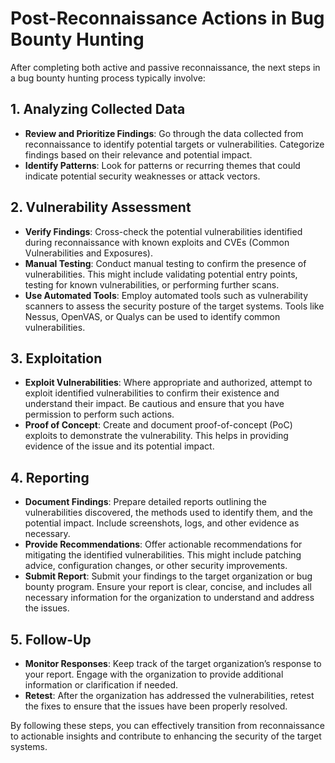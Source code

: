 # Post-Reconnaissance Actions in Bug Bounty Hunting

After completing both active and passive reconnaissance, the next steps in a bug bounty hunting process typically involve:

## 1. Analyzing Collected Data

- **Review and Prioritize Findings**: Go through the data collected from reconnaissance to identify potential targets or vulnerabilities. Categorize findings based on their relevance and potential impact.
- **Identify Patterns**: Look for patterns or recurring themes that could indicate potential security weaknesses or attack vectors.

## 2. Vulnerability Assessment

- **Verify Findings**: Cross-check the potential vulnerabilities identified during reconnaissance with known exploits and CVEs (Common Vulnerabilities and Exposures).
- **Manual Testing**: Conduct manual testing to confirm the presence of vulnerabilities. This might include validating potential entry points, testing for known vulnerabilities, or performing further scans.
- **Use Automated Tools**: Employ automated tools such as vulnerability scanners to assess the security posture of the target systems. Tools like Nessus, OpenVAS, or Qualys can be used to identify common vulnerabilities.

## 3. Exploitation

- **Exploit Vulnerabilities**: Where appropriate and authorized, attempt to exploit identified vulnerabilities to confirm their existence and understand their impact. Be cautious and ensure that you have permission to perform such actions.
- **Proof of Concept**: Create and document proof-of-concept (PoC) exploits to demonstrate the vulnerability. This helps in providing evidence of the issue and its potential impact.

## 4. Reporting

- **Document Findings**: Prepare detailed reports outlining the vulnerabilities discovered, the methods used to identify them, and the potential impact. Include screenshots, logs, and other evidence as necessary.
- **Provide Recommendations**: Offer actionable recommendations for mitigating the identified vulnerabilities. This might include patching advice, configuration changes, or other security improvements.
- **Submit Report**: Submit your findings to the target organization or bug bounty program. Ensure your report is clear, concise, and includes all necessary information for the organization to understand and address the issues.

## 5. Follow-Up

- **Monitor Responses**: Keep track of the target organization’s response to your report. Engage with the organization to provide additional information or clarification if needed.
- **Retest**: After the organization has addressed the vulnerabilities, retest the fixes to ensure that the issues have been properly resolved.

By following these steps, you can effectively transition from reconnaissance to actionable insights and contribute to enhancing the security of the target systems.
